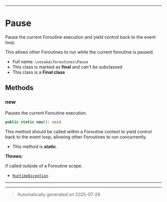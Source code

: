***

# Pause

Pause the current Foroutine execution and yield control back to the event loop.

This allows other Foroutines to run while the current foroutine is paused.

* Full name: `\vosaka\foroutines\Pause`
* This class is marked as **final** and can't be subclassed
* This class is a **Final class**




## Methods


### new

Pauses the current Foroutine execution.

```php
public static new(): void
```

This method should be called within a Foroutine context to yield control
back to the event loop, allowing other Foroutines to run concurrently.

* This method is **static**.







**Throws:**
<p>if called outside of a Foroutine scope.</p>

- [`RuntimeException`](../../RuntimeException.md)



***


***
> Automatically generated on 2025-07-29
